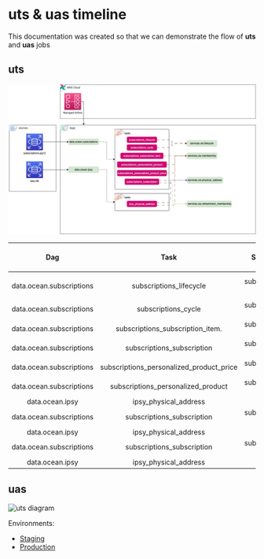 # uts & uas timeline

This documentation was created so that we can demonstrate the flow of **uts** and **uas** jobs

## uts



![uts diagram](https://github.com/SevenOS/diagrams/blob/main/aws/bfa/uts/uts.drawio.jpg)

| Dag                           | Task                                     |    Source db         |    Sink Dag                           | Update Hour (utc) |
| :----:                        |    :----:                                |     :----:           |     :----:                            | :----: |
| data.ocean.subscriptions      | subscriptions_lifecycle                  | subscriptions-pg12   | services.uts.lifecycle                | 10AM(0 0,10 * * *) |
| data.ocean.subscriptions      | subscriptions_cycle                      | subscriptions-pg12   | services.uts.lifecycle                | |
| data.ocean.subscriptions      | subscriptions_subscription_item.         | subscriptions-pg12   | services.uts.membership               | |
| data.ocean.subscriptions      | subscriptions_subscription               | subscriptions-pg12   | services.uts.membership               | |
| data.ocean.subscriptions      | subscriptions_personalized_product_price | subscriptions-pg12   | services.uts.membership               | |
| data.ocean.subscriptions      | subscriptions_personalized_product       | subscriptions-pg12   | services.uts.membership               | |
| data.ocean.ipsy               | ipsy_physical_address                    | ipsy-db              | services.uts.membership               | |
| data.ocean.subscriptions      | subscriptions_subscription               | subscriptions-pg12   | services.uts.physical_address         | |
| data.ocean.ipsy               | ipsy_physical_address                    | ipsy-db              | services.uts.physical_address         | |
| data.ocean.subscriptions      | subscriptions_subscription               | subscriptions-pg12   | services.uts.refreshment_membership   | |
| data.ocean.ipsy               | ipsy_physical_address                    | ipsy-db              | services.uts.refreshment_membership   | |



## uas


![uts diagram](https://github.com/SevenOS/diagrams/blob/main/aws/bfa/uts/uas.drawio.jpg)

Environments:
- [Staging](https://0e5dd8e5-ae22-4f7c-9edb-1a22f1ab84ee.c27.us-east-1.airflow.amazonaws.com/home)
- [Production](https://74b87fd5-075d-478a-9678-a5223fa7de70.c1.us-east-1.airflow.amazonaws.com/home)
